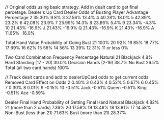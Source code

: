 
// Original odds using basic strategy. Add in dealt card to get final percetage.
Dealer's Up Card	Dealer Odds of Busting	Player Advantage Percentage
2						35.30%						9.8%
3						37.56%						13.4%
4						40.28%						18.0%
5						42.89%						23.2%
6						42.08%						23.9%
7						25.99%						14.3%
8						23.86%						5.4%
9						23.34%						-4.3%
10						21.43%						-16.9%
J						21.43%						-16.9%
Q						21.43%						-16.9%
K						21.43%						-16.9%
A						11.65%						-16.0%

Total Hand Value	Probability of Going Bust
21							100%
20							92%
19							85%
18							77%
17							69%
16							62%
15							58%
14							56%
13							39%
12							31%
11 or less	0%

Two Card Combination	Frequency Percentage
Natural 21 Blackjack	4.8%
Hard Standing (17 - 20)	30.0%
Decision Hands (2-16)	38.7%
No Bust	26.5%
Total (all two card hands)	100%

// Track dealt cards and add to dealerUpCard odds to get current odds
Removed Card	Effect on Odds
2					0.40%
3					0.43%
4					0.52%
5					0.67%
6					0.45%
7					0.30%
8					0.01%
9					-0.15%
10					-0.51%
Jack				-0.51%
Queen				-0.51%
King				-0.51%
Ace					-0.59%


Dealer Final Hand	Probability of Getting Final Hand
Natural Blackjack				4.82%
21 (more than 2 cards)			7.36%
20								17.58%
19								13.48%
18								13.81%
17								14.58%
Non-Bust (less than 21)			71.63%
Bust (more than 21)				28.37%